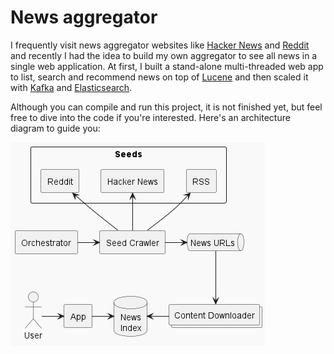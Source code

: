 # News aggregator

I frequently visit news aggregator websites like [Hacker News](https://news.ycombinator.com) and [Reddit](https://reddit.com) and recently I had the idea to build my own aggregator to see all news in a single web application. At first, I built a stand-alone multi-threaded web app to list, search and recommend news on top of [Lucene](https://lucene.apache.org) and then scaled it with [Kafka](https://kafka.apache.org) and [Elasticsearch](https://www.elastic.co).

Although you can compile and run this project, it is not finished yet, but feel free to dive into the code if you're interested. Here's an architecture diagram to guide you:

![architecture](images/crawler.png)
